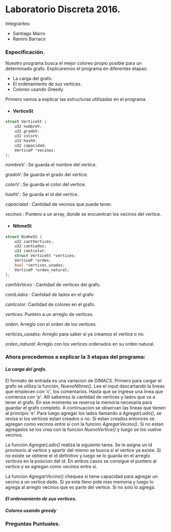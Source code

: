 # Laboratorio Discreta 2016.


Integrantes:

  - Santiago Marro
  - Ramiro Barraco

### Especificación.

Nuestro programa busca el mejor coloreo propio posible para un determinado grafo. Explicaremos el programa en diferentes etapas:

- La carga del grafo.
- El ordenamiento de sus vertices.
- Coloreo usando Greedy.
    
Primero vamos a explicar las estructuras utilizadas en el programa.
    
  - #### VerticeSt

```c
struct VerticeSt {
    u32 nombreV;
    u32 gradoV;
    u32 colorV;
    u32 hashV;
    u32 capacidad;
    VerticeP *vecinos;
};
```
 _nombreV_ : Se guarda el nombre del vertice.
 
 _gradoV_: Se guarda el grado del vertice.
 
 _colorV_ : Se guarda el color del vertice.
 
 _hashV_ : Se guarda el id del vertice.
 
 _capacidad_ : Cantidad de vecinos que puede tener.
 
 _vecinos_  : Puntero a un array, donde se encuentran los vecinos del vertice.


  - #### NihmeSt

```c
struct NimheSt {
    u32 cantVertices;
    u32 cantLados;
    u32 cantcolor;
    struct VerticeSt *vertices;
    VerticeP *orden;
    bool *vertices_usados;
    VerticeP *orden_natural;
};
```
_cantVertices_ : Cantidad de vertices del grafo.

_cantLados_ : Cantidad de lados en el grafo

_cantcolor_: Cantidad de colores en el grafo.

_vertices_: Puntero a un arreglo de vertices.

_orden_: Arreglo con el orden de los vertices.

_vertices_usados_: Arreglo para saber si ya creamos el vertice o no.

_orden_natural_: Arreglo con los vertices ordenados en su orden natural.

### Ahora procedemos a explicar la 3 etapas del programa:

#### _La carga del grafo._

El formato de entrada es una variacion de DIMACS. Primero para cargar el grafo se utiliza la función, _NuevoNihme()_. Lee el input descartando la lineas que empiecen con 'c', los comentarios. Hasta que se ingrese una linea que comienza con 'p'. Alli sabemos la cantidad de vertices y lados que va a tener el grafo. En ese momento se reserva la memoria necesaria para guardar el grafo completo. A continuacion se observan las lineas que tienen al principio 'e'. Para luego agregar los lados llamando a _AgregarLado()_, se revisa si los vertices estan creados o no. Si estan creados entonces se agregan como vecinos entre si con la funcion _AgregarVecino()_. Si no estan agregados se los crea con la funcion _NuevoVertice()_ y luego se los vuelve vecinos.

La funcion _AgregarLado()_ realiza la siguiente tarea. Se le asigna un id provisorio al vertice y apartir del mismo se busca si el vertice ya existe. Si no existe se obtiene el id definitivo y luego se lo guarda en el arreglo _vertices_ en la posicion del id. En ambos casos se consigue el puntero al vertice y se agregan como vecinos entre si.

La funcion _AgregarVecino()_ chequea si tiene capacidad para agregar un vecino a un vertice dado. Si ya esta lleno pide mas memoria y luego lo agrega al arreglo vecinos que es parte del vertice. Si no solo lo agrega.

#### _El ordenamiento de sus vertices._

#### _Coloreo usando greedy_

### Preguntas Puntuales.